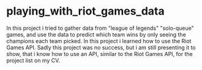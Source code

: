 # playing_with_riot_games_data

In this project i tried to gather data from "league of legends" "solo-queue" games, and use the data to predict which team wins by only seeing the champions each team picked. In this project i learned how to use the Riot Games API. Sadly this project was no success, but i am still presenting it to show, that i know how to use an API, similar to the Riot Games API, for the project list on my CV.
